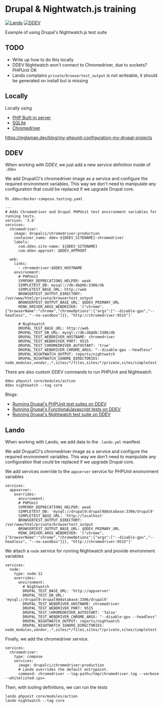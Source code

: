 # Drupal & Nightwatch.js training

[![Lando](https://github.com/bluehorndigital/drupal-testing-workshop/actions/workflows/lando.yml/badge.svg)](https://github.com/bluehorndigital/drupal-testing-workshop/actions/workflows/lando.yml) [![DDEV](https://github.com/bluehorndigital/drupal-testing-workshop/actions/workflows/ddev.yml/badge.svg)](https://github.com/bluehorndigital/drupal-testing-workshop/actions/workflows/ddev.yml)

Example of using Drupal's Nightwatch.js test suite

## TODO

* Write up how to do this locally
* DDEV Nightwatch won't connect to Chromedriver, due to sockets? PHPUnit OK
* Lando complains `private/browsertest_output` is not writeable, it should be generated on install but is missing

## Locally

Locally using

* [PHP Built-in server](https://www.php.net/manual/en/features.commandline.webserver.php)
* [SQLite](https://sqlite.org/index.html)
* [Chromedriver](https://chromedriver.chromium.org/)

https://mglaman.dev/blog/my-phpunit-configuration-my-drupal-projects

## DDEV

When working with DDEV, we just add a new service definition inside of `.ddev`

We add DrupalCI's chromedriver image as a service and configure the required
environment variables. This way we don't need to manipulate any configuration
that could be replaced if we upgrade Drupal core.

In `.ddev/docker-compose.testing.yaml`

```
---
# Adds Chromedriver and Drupal PHPUnit test environment variables for running tests.
version: '3.6'
services:
  chromedriver:
    image: drupalci/chromedriver:production
    container_name: ddev-${DDEV_SITENAME}-chromedriver
    labels:
      com.ddev.site-name: ${DDEV_SITENAME}
      com.ddev.approot: $DDEV_APPROOT

  web:
    links:
      - chromedriver:$DDEV_HOSTNAME
    environment:
      # PHPUnit
      SYMFONY_DEPRECATIONS_HELPER: weak
      SIMPLETEST_DB: mysql://db:db@db:3306/db
      SIMPLETEST_BASE_URL: http://web
      BROWSERTEST_OUTPUT_DIRECTORY: /var/www/html/private/browsertest_output
      BROWSERTEST_OUTPUT_BASE_URL: $DDEV_PRIMARY_URL
      MINK_DRIVER_ARGS_WEBDRIVER: '["chrome", {"browserName":"chrome","chromeOptions":{"args":["--disable-gpu","--headless", "--no-sandbox"]}}, "http://chromedriver:9515"]'

      # Nightwatch
      DRUPAL_TEST_BASE_URL: http://web
      DRUPAL_TEST_DB_URL: mysql://db:db@db:3306/db
      DRUPAL_TEST_WEBDRIVER_HOSTNAME: chromedriver
      DRUPAL_TEST_WEBDRIVER_PORT: 9515
      DRUPAL_TEST_CHROMEDRIVER_AUTOSTART: 'true'
      DRUPAL_TEST_WEBDRIVER_CHROME_ARGS: "--disable-gpu --headless"
      DRUPAL_NIGHTWATCH_OUTPUT: reports/nightwatch
      DRUPAL_NIGHTWATCH_IGNORE_DIRECTORIES: node_modules,vendor,.*,sites/*/files,sites/*/private,sites/simpletest
```

There are also custom DDEV commands to run PHPUnit and Nightwatch.

```
ddev phpunit core/modules/action
ddev nightwatch --tag core
```

Blogs:

* [Running Drupal's PHPUnit test suites on DDEV](https://mglaman.dev/blog/running-drupals-phpunit-test-suites-ddev)
* [Running Drupal's FunctionalJavascript tests on DDEV](https://mglaman.dev/blog/running-drupals-functionaljavascript-tests-ddev)
* [Running Drupal's Nightwatch test suite on DDEV](https://mglaman.dev/blog/running-drupals-nightwatch-test-suite-ddev)

## Lando

When working with Lando, we add data to the `.lando.yml` manifest.

We add DrupalCI's chromedriver image as a service and configure the required
environment variables. This way we don't need to manipulate any configuration
that could be replaced if we upgrade Drupal core.

We add services override to the `appserver` service for PHPUnit environment variables

```
services:
  appserver:
    overrides:
      environment:
      # PHPUnit
      SYMFONY_DEPRECATIONS_HELPER: weak
      SIMPLETEST_DB: 'mysql://drupal9:drupal9@database:3306/drupal9'
      SIMPLETEST_BASE_URL: 'http://localhost'
      BROWSERTEST_OUTPUT_DIRECTORY: /var/www/html/private/browsertest_output
      BROWSERTEST_OUTPUT_BASE_URL: $DDEV_PRIMARY_URL
      MINK_DRIVER_ARGS_WEBDRIVER: '["chrome", {"browserName":"chrome","chromeOptions":{"args":["--disable-gpu","--headless", "--no-sandbox"]}}, "http://chromedriver:9515"]'
```

We attach a `node` service for running Nightwatch and provide environment variables

```
services:
  node:
    type: node:12
    overrides:
      environment:
        # Nightwatch
        DRUPAL_TEST_BASE_URL: 'http://appserver'
        DRUPAL_TEST_DB_URL: 'mysql://drupal9:drupal9@database:3306/drupal9'
        DRUPAL_TEST_WEBDRIVER_HOSTNAME: chromedriver
        DRUPAL_TEST_WEBDRIVER_PORT: 9515
        DRUPAL_TEST_CHROMEDRIVER_AUTOSTART: 'false'
        DRUPAL_TEST_WEBDRIVER_CHROME_ARGS: "--disable-gpu --headless"
        DRUPAL_NIGHTWATCH_OUTPUT: reports/nightwatch
        DRUPAL_NIGHTWATCH_IGNORE_DIRECTORIES: node_modules,vendor,.*,sites/*/files,sites/*/private,sites/simpletest
```

Finally, we add the chromedriver service.

```
services:
  chromedriver:
    type: compose
    services:
      image: drupalci/chromedriver:production
      # Lando overrides the default entrypoint.
      command: chromedriver --log-path=/tmp/chromedriver.log --verbose --whitelisted-ips=
```

Then, with tooling definitions, we can run the tests

```
lando phpunit core/modules/action
lando nightwatch --tag core
```
